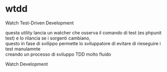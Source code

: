 # wtdd
Watch Test-Driven Development

questa utility lancia un watcher che osserva il comando di test (es phpunit test) e lo rilancia se i sorgenti cambiano,  
questo in fase di svilippo permette lo sviluppatore di evitare di rieseguire i test manulamnte  
creando un processo di sviluppo TDD molto fluido

Watch Development
